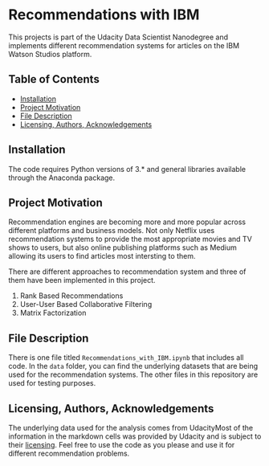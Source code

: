 # Recommendations with IBM

This projects is part of the Udacity Data Scientist Nanodegree and implements different recommendation systems for articles on the IBM Watson Studios platform.

## Table of Contents
* [Installation](#Installation)
* [Project Motivation](#motivation)
* [File Description](#description)
* [Licensing, Authors, Acknowledgements](#licensing)

## Installation
The code requires Python versions of 3.* and general libraries available through the Anaconda package.

## Project Motivation <a name="motivation"></a>
Recommendation engines are becoming more and more popular across different platforms and business models. Not only Netflix uses recommendation systems to provide the most appropriate movies and TV shows to users, but also online publishing platforms such as Medium allowing its users to find articles most intersting to them.

There are different approaches to recommendation system and three of them have been implemented in this project.

1. Rank Based Recommendations
2. User-User Based Collaborative Filtering
3. Matrix Factorization

## File Description <a name="description"></a>
There is one file titled `Recommendations_with_IBM.ipynb` that includes all code. In the `data` folder, you can find the underlying datasets that are being used for the recommendation systems. The other files in this repository are used for testing purposes.

## Licensing, Authors, Acknowledgements <a name="licensing"></a>
The underlying data used for the analysis comes from UdacityMost of the information in the markdown cells was provided by Udacity and is subject to their [licensing](https://eu.udacity.com/legal/terms-of-use). Feel free to use the code as you please and use it for different recommendation problems.
